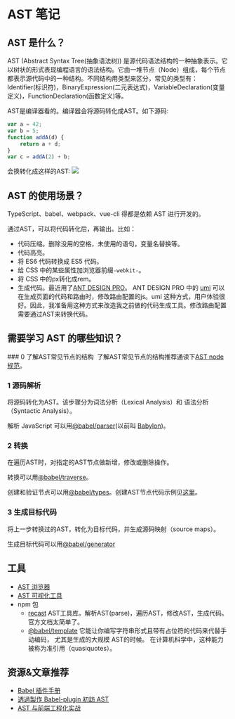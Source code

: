 # AST 笔记
## AST 是什么？
AST (Abstract Syntax Tree(抽象语法树)) 是源代码语法结构的一种抽象表示。它以树状的形式表现编程语言的语法结构。它由一堆节点（Node）组成，每个节点都表示源代码中的一种结构。不同结构用类型来区分，常见的类型有： Identifier(标识符)，BinaryExpression(二元表达式)，VariableDeclaration(变量定义)，FunctionDeclaration(函数定义)等。

AST是编译器看的。编译器会将源码转化成AST。如下源码: 
```js
var a = 42;
var b = 5;
function addA(d) {
    return a + d;
}
var c = addA(2) + b;
```

会换转化成这样的AST:
![](https://upload-images.jianshu.io/upload_images/16777-b43a13e19e015b97.png?imageMogr2/auto-orient/strip%7CimageView2/2/w/1240)

## AST 的使用场景？
TypeScript、babel、webpack、vue-cli 得都是依赖 AST 进行开发的。

通过AST，可以将代码转化后，再输出。比如：
* 代码压缩。删除没用的空格，未使用的语句，变量名替换等。
* 代码高亮。
* 将 ES6 代码转换成 ES5 代码。
* 给 CSS 中的某些属性加浏览器前缀`-webkit-`。
* 将 CSS 中的px转化成rem。
* 生成代码。最近用了[ANT DESIGN PRO](https://pro.ant.design/index-cn)。 ANT DESIGN PRO 中的 [umi](https://umijs.org/) 可以在生成页面的代码和路由时，修改路由配置的js。umi 这种方式，用户体验很好。因此，我准备用这种方式来改造我之前做的代码生成工具。修改路由配置需要通过AST来转换代码。

## 需要学习 AST 的哪些知识？
### 0 了解AST常见节点的结构
 了解AST常见节点的结构推荐通读下[AST node 规范](https://github.com/babel/babel/blob/master/packages/babel-parser/ast/spec.md)。

### 1 源码解析
将源码转化为AST。该步骤分为词法分析（Lexical Analysis）和 语法分析（Syntactic Analysis）。

解析 JavaScript 可以用[@babel/parser](https://babeljs.io/docs/en/next/babel-parser.html)(以前叫 [Babylon](https://github.com/babel/babylon))。

### 2 转换
在遍历AST时，对指定的AST节点做新增，修改或删除操作。

转换可以用[@babel/traverse](https://babeljs.io/docs/en/next/babel-traverse.html)。

创建和验证节点可以用[@babel/types](https://babeljs.io/docs/en/next/babel-types.html)。创建AST节点代码示例见[这里](https://www.jianshu.com/p/b66593151f0f)。

### 3 生成目标代码
将上一步转换过的AST，转化为目标代码，并生成源码映射（source maps）。

生成目标代码可以用[@babel/generator](https://babeljs.io/docs/en/next/babel-generator.html)

## 工具
* [AST 浏览器](https://astexplorer.net/)
* [AST 可视化工具](https://resources.jointjs.com/demos/rappid/apps/Ast/index.html)
* npm 包
  * [recast](https://github.com/benjamn/recast) AST工具库。解析AST(parse)，遍历AST，修改AST，生成代码。官方文档太简单了。
  * [@babel/template](https://babeljs.io/docs/en/next/babel-template.html) 它能让你编写字符串形式且带有占位符的代码来代替手动编码， 尤其是生成的大规模 AST的时候。 在计算机科学中，这种能力被称为准引用（quasiquotes）。

## 资源&文章推荐
* [Babel 插件手册](https://github.com/jamiebuilds/babel-handbook/blob/master/translations/zh-Hans/plugin-handbook.md)
* [透過製作 Babel-plugin 初訪 AST](https://blog.arvinh.info/2018/08/25/visit-ast-with-babel-plugin/)
* [AST 与前端工程化实战](http://www.imooc.com/article/290884)